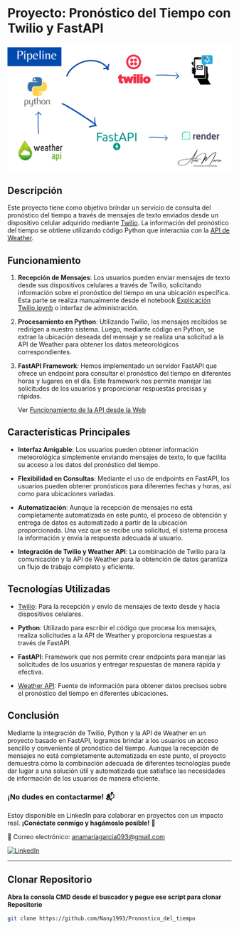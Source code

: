 # Proyecto: Pronóstico del Tiempo con Twilio y FastAPI

![Pipeline](Pipelines.png)


## Descripción

Este proyecto tiene como objetivo brindar un servicio de consulta del pronóstico del tiempo a través de mensajes de texto enviados desde un dispositivo celular adquirido mediante [Twilio](https://console.twilio.com/). La información del pronóstico del tiempo se obtiene utilizando código Python que interactúa con la [API de Weather](https://www.weatherapi.com/).

## Funcionamiento

1. **Recepción de Mensajes**: Los usuarios pueden enviar mensajes de texto desde sus dispositivos celulares a través de Twilio, solicitando información sobre el pronóstico del tiempo en una ubicación específica. Esta parte se realiza manualmente desde el notebook [Explicación Twilio.ipynb](ruta_del_notebook/Explicación%20Twilio.ipynb) o interfaz de administración.

2. **Procesamiento en Python**: Utilizando Twilio, los mensajes recibidos se redirigen a nuestro sistema. Luego, mediante código en Python, se extrae la ubicación deseada del mensaje y se realiza una solicitud a la API de Weather para obtener los datos meteorológicos correspondientes.

3. **FastAPI Framework**: Hemos implementado un servidor FastAPI que ofrece un endpoint para consultar el pronóstico del tiempo en diferentes  horas y lugares en el día. Este framework nos permite manejar las solicitudes de los usuarios y proporcionar respuestas precisas y rápidas.

    Ver [Funcionamiento de la API desde la Web](https://pronostico-del-tiempo.onrender.com/docs)

## Características Principales

- **Interfaz Amigable**: Los usuarios pueden obtener información meteorológica simplemente enviando mensajes de texto, lo que facilita su acceso a los datos del pronóstico del tiempo.

- **Flexibilidad en Consultas**: Mediante el uso de endpoints en FastAPI, los usuarios pueden obtener pronósticos para diferentes fechas y horas, así como para ubicaciones variadas.

- **Automatización**: Aunque la recepción de mensajes no está completamente automatizada en este punto, el proceso de obtención y entrega de datos es automatizado a partir de la ubicación proporcionada. Una vez que se recibe una solicitud, el sistema procesa la información y envía la respuesta adecuada al usuario.

- **Integración de Twilio y Weather API**: La combinación de Twilio para la comunicación y la API de Weather para la obtención de datos garantiza un flujo de trabajo completo y eficiente.

## Tecnologías Utilizadas

- [Twilio](https://console.twilio.com/): Para la recepción y envío de mensajes de texto desde y hacia dispositivos celulares.

- **Python**: Utilizado para escribir el código que procesa los mensajes, realiza solicitudes a la API de Weather y proporciona respuestas a través de FastAPI.

- **FastAPI**: Framework que nos permite crear endpoints para manejar las solicitudes de los usuarios y entregar respuestas de manera rápida y efectiva.

- [Weather API](https://www.weatherapi.com/): Fuente de información para obtener datos precisos sobre el pronóstico del tiempo en diferentes ubicaciones.

## Conclusión

Mediante la integración de Twilio, Python y la API de Weather en un proyecto basado en FastAPI, logramos brindar a los usuarios un acceso sencillo y conveniente al pronóstico del tiempo. Aunque la recepción de mensajes no está completamente automatizada en este punto, el proyecto demuestra cómo la combinación adecuada de diferentes tecnologías puede dar lugar a una solución útil y automatizada que satisface las necesidades de información de los usuarios de manera eficiente.

### ¡No dudes en contactarme! 📬

Estoy disponible en LinkedIn para colaborar en proyectos con un impacto real. **¡Conéctate conmigo y hagámoslo posible!** 🤝

📧 Correo electrónico: anamariagarcia093@gmail.com

[![LinkedIn](https://img.shields.io/badge/LinkedIn-Ana%20Mar%C3%ADa%20Garc%C3%ADa%20Arias-blue?style=flat&logo=linkedin)](https://www.linkedin.com/in/anamaria1993/)


--------------------------------------------------------------------------------------------------------------

## Clonar Repositorio

**Abra la consola CMD desde el buscador y pegue ese script para clonar Repositorio**

```bash
git clone https://github.com/Nany1993/Pronostico_del_tiempo

